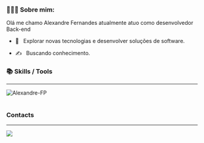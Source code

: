 
### 👨🏽‍💻 Sobre mim:

Olá me chamo Alexandre Fernandes atualmente atuo como desenvolvedor Back-end

- 🤔 &nbsp; Explorar novas tecnologias e desenvolver soluções de software.

- ✍️ &nbsp; Buscando conhecimento.

### 📚 Skills / Tools
---

 <img align="left" src="https://github-readme-stats.vercel.app/api/top-langs/?username=Alexandre-FP&&langs_count=6&theme=dark&layout=compact" alt="Alexandre-FP" />
 
<br />
<br />

### Contacts
---
<p>
  <a href="https://www.linkedin.com/in/alexandre-fernandes-488b461a0/"><img src="https://img.shields.io/badge/-Linkedin-0077B5?style=flat-square&for-the-badge&logo=Linkedin&logoColor=white"/></a>
</p>



